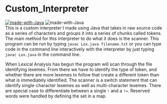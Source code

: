# Custom_Interpreter
[![made-with-Java](https://img.shields.io/badge/Made%20With-Java-blue?logo=appveyor&style=Java)](https://www.python.org/)
![made-with-Java](https://img.shields.io/appveyor/build/damirgafic/custom-interpreter)<br />
This is a custom interpreter I made using Java that takes in raw source code as a series of characters and groups it into a series of chunks called tokens. 
The main method for this interpreter to do what it does is the scanner. This program can be run by typing
``` javac Lox.java filename.txt ```
or you can type code
in the command line interactively with the interpreter by just typing  
``` javac Lox.java ```
in the command line. 

When Lexical Analysis has begun the program will scan through the file identifying lexemes. From there we have to identify the type of token, and 
whether there are more lexemes to follow that create a different token than what is immediately identified. The scanner is a switch statement that can identify 
single-character lexemes as well as multi-character lexemes. There are special case to differentiate between a single ```!``` and a ```!=```. Reserved words were 
handled by defining the set in a map.

